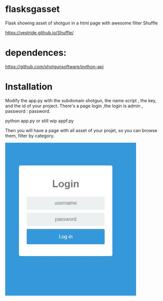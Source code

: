 # flasksgasset
Flask showing asset of shotgun in a html page with awesome filter Shuffle

https://vestride.github.io/Shuffle/

# dependences:

https://github.com/shotgunsoftware/python-api

# Installation 

Modify the app.py with the subdomain shotgun, the name script , the key, and the id of your project.
There's a page login ,the login is admin , password : password.

python  app.py 
or still wip appf.py

Then you will have a page with all asset of your projet, so you can browse them, filter by category.

![screenshot](login.jpg)

